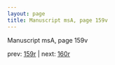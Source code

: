 ```yaml
---
layout: page
title: Manuscript msA, page 159v
---
```


Manuscript msA, page 159v

prev:  [159r](../159r) | next:  [160r](../160r)